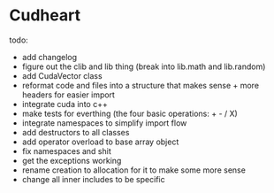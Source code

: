 # Cudheart

todo:
- add changelog
- figure out the clib and lib thing (break into lib.math and lib.random)
- add CudaVector class
- reformat code and files into a structure that makes sense + more headers for easier import
- integrate cuda into c++
- make tests for everthing (the four basic operations: + - / X)
- integrate namespaces to simplify import flow
- add destructors to all classes
- add operator overload to base array object
- fix namespaces and shit
- get the exceptions working
- rename creation to allocation for it to make some more sense
- change all inner includes to be specific